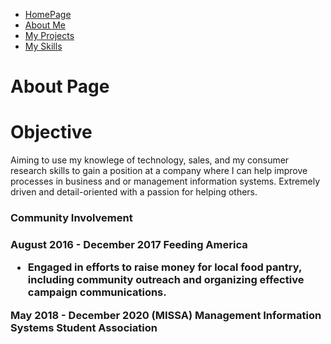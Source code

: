 <ul class="nav justify-content-center">
  <li class="nav-item">
    <a class="nav-link active" href="index">HomePage</a>
  </li>
  <li class="nav-item">
    <a class="nav-link" href="About">About Me</a>
  </li>
  <li class="nav-item">
    <a class="nav-link" href="Project">My Projects</a>
  </li>
  <li class="nav-item">
    <a class="nav-link" href="Skills">My Skills</a>
  </li>
</ul>
<h1>About Page</h1>
 <div class="Objective">
  <H1>Objective</H1>
  <p>Aiming to use my knowlege of technology, sales, and my consumer research skills to gain a position at a company where I can help improve processes in business and or management information systems. Extremely driven and detail-oriented with a passion for helping others.</p>
 </div>


<div class="CommunityInvolvement">
   <h3> Community Involvement<h3/>
   August 2016 - December 2017 Feeding America
          <ul>
           <li>Engaged in efforts to raise money for local food pantry, including community outreach and organizing effective campaign communications.</li>
     </ul>
               <b>May 2018 - December 2020 (MISSA) Management Information Systems Student Association</b>
     </div>
